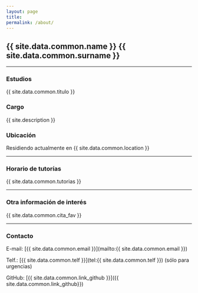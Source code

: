 ```yaml
---
layout: page
title:
permalink: /about/
---
```


## {{ site.data.common.name }} {{ site.data.common.surname }}

- - -

### Estudios

{{ site.data.common.titulo }}

### Cargo

{{ site.description }}

### Ubicación

Residiendo actualmente en {{ site.data.common.location }}

---

### Horario de tutorías

{{ site.data.common.tutorias }}

---

### Otra información de interés

{{ site.data.common.cita_fav }}

---

### Contacto

E-mail: [{{ site.data.common.email }}](mailto:{{ site.data.common.email }})

Telf.: [{{ site.data.common.telf }}](tel:{{ site.data.common.telf }}) (sólo para urgencias)

GitHub: [{{ site.data.common.link_github }}]({{ site.data.common.link_github}})
